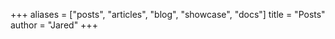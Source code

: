 +++
aliases = ["posts", "articles", "blog", "showcase", "docs"]
title = "Posts"
author = "Jared"
+++
